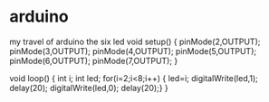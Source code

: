 # arduino
my travel of arduino
the six led
void setup() {
  pinMode(2,OUTPUT);
  pinMode(3,OUTPUT);
  pinMode(4,OUTPUT);
  pinMode(5,OUTPUT);
  pinMode(6,OUTPUT);
  pinMode(7,OUTPUT);
}

void loop() {
  int i;
  int led;
  for(i=2;i<8;i++)
  {
    led=i;
    digitalWrite(led,1);
    delay(20);
    digitalWrite(led,0);
    delay(20);}
}
